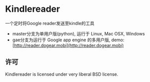 # Kindlereader

一个定时将Google reader发送至kindle的工具

* master分支为单用户版(python), 运行于 Linux, Mac OSX, Windows
* gae分支为运行于 Google app engine 的多用户版, demo: [http://reader.dogear.mobi](http://reader.dogear.mobi)

## 许可

Kindlereader is licensed under very liberal BSD license.